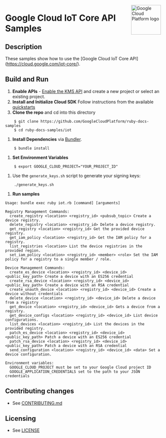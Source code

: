 <img src="https://avatars2.githubusercontent.com/u/2810941?v=3&s=96" alt="Google
Cloud Platform logo" title="Google Cloud Platform" align="right" height="96"
width="96"/>

# Google Cloud IoT Core API Samples

## Description

These samples show how to use the [Google Cloud IoT Core API]
(https://cloud.google.com/iot-core/).

## Build and Run
1.  **Enable APIs** - [Enable the KMS API](https://console.cloud.google.com/flows/enableapi?apiid=cloudiot.googleapis.com)
    and create a new project or select an existing project.
1.  **Install and Initialize Cloud SDK**
    Follow instructions from the available [quickstarts](https://cloud.google.com/sdk/docs/quickstarts)
1.  **Clone the repo** and cd into this directory

```
    $ git clone https://github.com/GoogleCloudPlatform/ruby-docs-samples
    $ cd ruby-docs-samples/iot
```

1. **Install Dependencies** via [Bundler](https://bundler.io).

```
    $ bundle install
```

1. **Set Environment Variables**

```
    $ export GOOGLE_CLOUD_PROJECT="YOUR_PROJECT_ID"
```

1. Use the `generate_keys.sh` script to generate your signing keys:
```
    ./generate_keys.sh
```

1. **Run samples**

```
Usage: bundle exec ruby iot.rb [command] [arguments]

Registry Management Commands:
  create_registry <location> <registry_id> <pubsub_topic> Create a device registry.
  delete_registry <location> <registry_id> Delete a device registry.
  get_registry <location> <registry_id> Get the provided device registry.
  get_iam_policy <location> <registry_id> Get the IAM policy for a registry.
  list_registries <location> List the device registries in the provided region.
  set_iam_policy <location> <registry_id> <member> <role> Set the IAM policy for a registry to a single member / role.

Device Management Commands:
  create_es_device <location> <registry_id> <device_id> <public_key_path> Create a device with an ES256 credential
  create_rsa_device <location> <registry_id> <device_id> <public_key_path> Create a device with an RSA credential
  create_unauth_device <location> <registry_id> <device_id> Create a device without credentials
  delete_device <location> <registry_id> <device_id> Delete a device from a registry
  get_device <location> <registry_id> <device_id> Gets a device from a registry.
  get_device_configs <location> <registry_id> <device_id> List device configurations.
  list_devices <location> <registry_id> List the devices in the provided registry.
  patch_es_device <location> <registry_id> <device_id> <public_key_path> Patch a device with an ES256 credential
  patch_rsa_device <location> <registry_id> <device_id> <public_key_path> Patch a device with an RSA credential
  send_configuration <location> <registry_id> <device_id> <data> Set a device configuration.

Environment variables:
  GOOGLE_CLOUD_PROJECT must be set to your Google Cloud project ID
  GOOGLE_APPLICATION_CREDENTIALS set to the path to your JSON credentials
```

## Contributing changes

* See [CONTRIBUTING.md](../CONTRIBUTING.md)

## Licensing

* See [LICENSE](../LICENSE)


